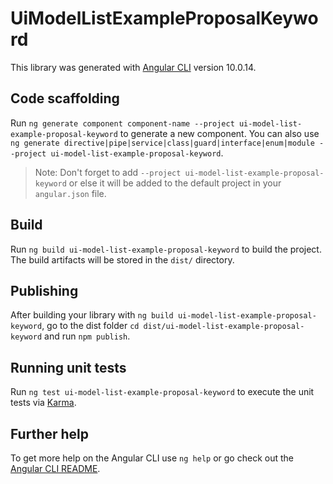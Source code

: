 # UiModelListExampleProposalKeyword

This library was generated with [Angular CLI](https://github.com/angular/angular-cli) version 10.0.14.

## Code scaffolding

Run `ng generate component component-name --project ui-model-list-example-proposal-keyword` to generate a new component. You can also use `ng generate directive|pipe|service|class|guard|interface|enum|module --project ui-model-list-example-proposal-keyword`.
> Note: Don't forget to add `--project ui-model-list-example-proposal-keyword` or else it will be added to the default project in your `angular.json` file. 

## Build

Run `ng build ui-model-list-example-proposal-keyword` to build the project. The build artifacts will be stored in the `dist/` directory.

## Publishing

After building your library with `ng build ui-model-list-example-proposal-keyword`, go to the dist folder `cd dist/ui-model-list-example-proposal-keyword` and run `npm publish`.

## Running unit tests

Run `ng test ui-model-list-example-proposal-keyword` to execute the unit tests via [Karma](https://karma-runner.github.io).

## Further help

To get more help on the Angular CLI use `ng help` or go check out the [Angular CLI README](https://github.com/angular/angular-cli/blob/master/README.md).
